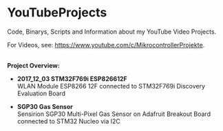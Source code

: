 # YouTubeProjects

Code, Binarys, Scripts and Information about my YouTube Video Projects.

For Videos, see: <https://www.youtube.com/c/MikrocontrollerProjekte>.

<br>**Project Overview:**

* **2017_12_03 STM32F769i ESP826612F**
<br>WLAN Module ESP8266 12F connected to STM32F769i Discovery Evaluation Board

* **SGP30 Gas Sensor**
<br>Sensirion SGP30 Multi-Pixel Gas Sensor on Adafruit Breakout Board connected to STM32 Nucleo via I2C
